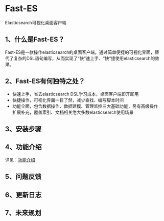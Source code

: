 # Fast-ES
Elasticsearch可视化桌面客户端

## 1、什么是Fast-ES？
Fast-ES是一款操作elasticsearch的桌面客户端，通过简单便捷的可视化界面，替代了复杂的DSL语句编写，从而实现了“快”速上手、“快”捷使用elasticsearch的效果。
## 2、Fast-ES有何独特之处？
- 快速上手，省去elasticsearch DSL学习成本，桌面客户端即开即用
- 快捷操作，可视化界面一目了然，减少查找、编写脚本时间
- 功能全面，包含数据操作、数据建模、管理监控三大基础功能，另有高级操作扩展补充，覆盖索引、文档相关绝大多数elasticsearch使用场景
## 3、安装步骤
## 4、功能介绍
详见：[功能介绍](https://github.com/duzhimin/fast-es/blob/main/docs/instructions.md)
## 5、问题反馈
## 6、更新日志
## 7、未来规划
